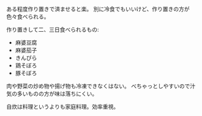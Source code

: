 ある程度作り置きで済ませると楽。
別に冷食でもいいけど、作り置きの方が色々食べられる。

作り置きして二、三日食べられるもの:

- 麻婆豆腐
- 麻婆茄子
- きんぴら
- 鶏そぼろ
- 豚そぼろ

肉や野菜の炒め物や揚げ物も冷凍できなくはない。
べちゃっとしやすいので汁気の多いものの方が味は落ちにくい。

自炊は料理というよりも家庭料理。効率重視。
